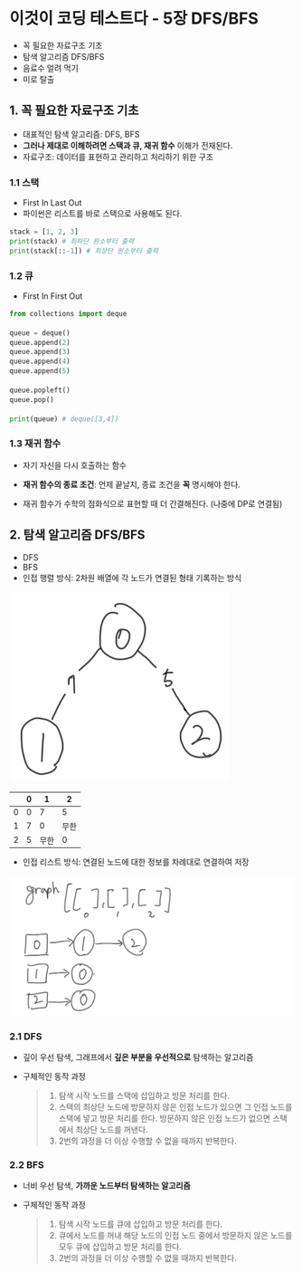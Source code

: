 # 이것이 코딩 테스트다 - 5장 DFS/BFS
- 꼭 필요한 자료구조 기초
- 탐색 알고리즘 DFS/BFS
- 음료수 얼려 먹기
- 미로 탈출

## 1. 꼭 필요한 자료구조 기초
- 대표적인 탐색 알고리즘: DFS, BFS
- **그러나 제대로 이해하려면 스택과 큐, 재귀 함수** 이해가 전재된다.
- 자료구조: 데이터를 표현하고 관리하고 처리하기 위한 구조

### 1.1 스택
- First In Last Out
- 파이썬은 리스트를 바로 스택으로 사용해도 된다.

```python
stack = [1, 2, 3]
print(stack) # 최하단 원소부터 출력
print(stack[::-1]) # 최상단 원소부터 출력
```

### 1.2 큐
- First In First Out

```python
from collections import deque

queue = deque()
queue.append(2)
queue.append(3)
queue.append(4)
queue.append(5)

queue.popleft()
queue.pop()

print(queue) # deque([3,4])
```

### 1.3 재귀 함수
- 자기 자신을 다시 호출하는 함수

- **재귀 함수의 종료 조건**: 언제 끝날지, 종료 조건을 **꼭** 명시해야 한다.

- 재귀 함수가 수학의 점화식으로 표현할 때 더 간결해진다. (나중에 DP로 연결됨)

  

## 2. 탐색 알고리즘 DFS/BFS
- DFS
- BFS
- 인접 행렬 방식: 2차원 배열에 각 노드가 연결된 형태 기록하는 방식

![그래프](matrix.png)

|      | 0    | 1    | 2    |
| ---- | ---- | ---- | ---- |
| 0    | 0    | 7    | 5    |
| 1    | 7    | 0    | 무한 |
| 2    | 5    | 무한 | 0    |

- 인접 리스트 방식: 연결된 노드에 대한 정보를 차례대로 연결하여 저장

![그래프2](list.png)

### 2.1 DFS
- 깊이 우선 탐색, 그래프에서 **깊은 부분을 우선적으로** 탐색하는 알고리즘

- 구체적인 동작 과정

  >1. 탐색 시작 노드를 스택에 삽입하고 방문 처리를 한다.
  >2. 스택의 최상단 노드에 방문하지 않은 인접 노드가 있으면 그 인접 노드를 스택에 넣고 방문 처리를 한다. 방문하지 않은 인접 노드가 없으면 스택에서 최상단 노드를 꺼낸다.
  >3. 2번의 과정을 더 이상 수행할 수 없을 때까지 반복한다.



### 2.2 BFS

- 너비 우선 탐색, **가까운 노드부터 탐색하는 알고리즘**

- 구체적인 동작 과정

  > 1. 탐색 시작 노드를 큐에 삽입하고 방문 처리를 한다.
  > 2. 큐에서 노드를 꺼내 해당 노드의 인접 노드 중에서 방문하지 않은 노드를 모두 큐에 삽입하고 방문 처리를 한다.
  > 3. 2번의 과정을 더 이상 수행할 수 없을 때까지 반복한다.

